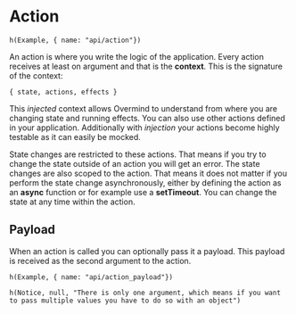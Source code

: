 # Action

```marksy
h(Example, { name: "api/action"})
```

An action is where you write the logic of the application. Every action receives at least on argument and that is the **context**. This is the signature of the context:

`{ state, actions, effects }`

This *injected* context allows Overmind to understand from where you are changing state and running effects. You can also use other actions defined in your application. Additionally with *injection* your actions become highly testable as it can easily be mocked.

State changes are restricted to these actions. That means if you try to change the state outside of an action you will get an error. The state changes are also scoped to the action. That means it does not matter if you perform the state change asynchronously, either by defining the action as an **async** function or for example use a **setTimeout**. You can change the state at any time within the action.

## Payload

When an action is called you can optionally pass it a payload. This payload is received as the second argument to the action.

```marksy
h(Example, { name: "api/action_payload"})
```

```marksy
h(Notice, null, "There is only one argument, which means if you want to pass multiple values you have to do so with an object")
```